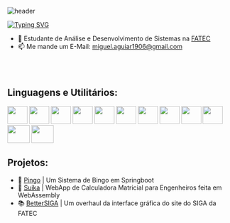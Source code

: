 ![header](https://capsule-render.vercel.app/api?type=waving&color=ffef00&height=130&section=header&fontSize=90)

[![Typing SVG](https://readme-typing-svg.demolab.com?font=Fira+Code&duration=2000&pause=1000&color=F7E347&center=true&multiline=true&repeat=false&random=false&width=500&height=100&lines=%F0%9F%90%B1%E2%80%8D%F0%9F%92%BB+%E2%9F%A9+Heya!+Eu+sou+o+Miguel!;Sou+um+Desenvolvedor+Full-Stack)](https://git.io/typing-svg)

- 💼 Estudante de Análise e Desenvolvimento de Sistemas na [FATEC](https://fatecrl.edu.br)
- 📫 Me mande um E-Mail: miguel.aguiar1906@gmail.com

<br><br>
<h2 align="left">Linguagens e Utilitários:</h2>

<div style="display: inline_block; align-items: center; justify-content: center;">
	
<a href="https://dotnet.microsoft.com/pt-br/"><img height="40rem" width="45rem" src="https://www.svgrepo.com/show/376369/dotnet.svg" /></a>
<a href="https://spring.io/projects/spring-boot"><img height="40rem" width="45rem" src="https://www.svgrepo.com/show/354380/spring-icon.svg" /></a>
<a href="https://blog.betrybe.com/linguagem-de-programacao/linguagem-c/"><img height="40rem" width="45rem" src="https://cdn.jsdelivr.net/gh/devicons/devicon/icons/c/c-original.svg" /></a>
<a href="https://www.sonarsource.com/cpp-bis/?gads_campaign=South-America-Language&gads_ad_group=cpp&gads_keyword=c%2B%2B&gclid=CjwKCAiAh_GNBhAHEiwAjOh3ZF8GKtlphHNpRzXqN7yOAgE1AvEhZadocT9EY20rk8nPgr_1Qfa8oBoCc_AQAvD_BwE"><img height="40rem" width="45rem" src="https://cdn.jsdelivr.net/gh/devicons/devicon/icons/cplusplus/cplusplus-original.svg" /></a>
<a href="https://learn.microsoft.com/en-us/dotnet/csharp/tour-of-csharp/"><img height="40rem" width="45rem" src="https://www.svgrepo.com/show/353622/c-sharp.svg"/></a>
<a href="https://getbootstrap.com"><img height="40rem" width="45rem" src="https://getbootstrap.com/docs/5.3/assets/brand/bootstrap-logo-shadow.png" /></a>
<a href="https://www.figma.com"><img height="40rem" width="45rem" src="https://www.svgrepo.com/show/452202/figma.svg" /></a>
<a href="https://www.postman.com"><img height="40rem" width="45rem" src="https://www.svgrepo.com/show/354202/postman-icon.svg" /></a>
<a href="https://www.postman.com"><img height="40rem" width="45rem" src="https://www.svgrepo.com/show/353422/archlinux.svg" /></a>
<a href="https://www.docker.com"><img height="40rem" width="45rem" src="https://www.svgrepo.com/show/452192/docker.svg" /></a>
<a href="https://www.adobe.com/br/products/photoshop.html"><img height="40rem" width="50rem" src="https://cdn.jsdelivr.net/gh/devicons/devicon/icons/photoshop/photoshop-plain.svg" /></a>
<a href="https://dotnet.microsoft.com/pt-br/apps/aspnet/web-apps/blazor"><img height="40rem" width="50rem" src="https://www.svgrepo.com/show/349559/webassembly.svg" /></a>

<h2 align="left">Projetos:</h2>
  
- 🎱 [Pingo](https://pingo-for-pazetti.onrender.com/) | Um Sistema de Bingo em Springboot
- 🍉 [Suika](https://pingo-for-pazetti.onrender.com/) | WebApp de Calculadora Matricial para Engenheiros feita em WebAssembly
- 📚 [BetterSIGA](https://pingo-for-pazetti.onrender.com/) | Um overhaul da interface gráfica do site do SIGA da FATEC

